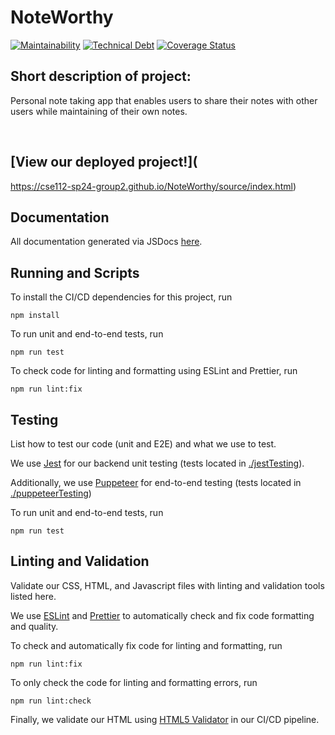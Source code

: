 # NoteWorthy

[![Maintainability](https://api.codeclimate.com/v1/badges/d0673d8890128a7210db/maintainability)](https://codeclimate.com/github/cse112-sp24-group2/NoteWorthy/maintainability)
[![Technical Debt](https://img.shields.io/codeclimate/tech-debt/cse112-sp24-group2/NoteWorthy?logo=codeclimate)](https://codeclimate.com/github/cse112-sp24-group2/NoteWorthy/maintainability)
[![Coverage Status](https://coveralls.io/repos/github/cse110-fa22-group5/cse110-fa22-group5/badge.svg?branch=main)](https://coveralls.io/github/cse110-fa22-group5/cse110-fa22-group5?branch=main)

## Short description of project:

Personal note taking app that enables users to share their notes with other users while maintaining of their own notes.

<br>

## [View our deployed project!](
https://cse112-sp24-group2.github.io/NoteWorthy/source/index.html)

## Documentation

All documentation generated via JSDocs [here](https://cse110-fa22-group5.github.io/cse110-fa22-group5/jsdocs/index.html).

## Running and Scripts

To install the CI/CD dependencies for this project, run

```
npm install
```

To run unit and end-to-end tests, run

```
npm run test
```

To check code for linting and formatting using ESLint and Prettier, run

```
npm run lint:fix
```

## Testing

List how to test our code (unit and E2E) and what we use to test.

We use [Jest](https://jestjs.io/) for our backend unit testing (tests located in [./jestTesting](./jestTesting/)).

Additionally, we use [Puppeteer](https://pptr.dev/) for end-to-end testing (tests located in [./puppeteerTesting](./puppeteerTesting/))

To run unit and end-to-end tests, run

```
npm run test
```

## Linting and Validation

Validate our CSS, HTML, and Javascript files with linting and validation tools listed here.

We use [ESLint](https://eslint.org/) and [Prettier](https://prettier.io/) to automatically check and fix code formatting and quality.

To check and automatically fix code for linting and formatting, run

```
npm run lint:fix
```

To only check the code for linting and formatting errors, run

```
npm run lint:check
```

Finally, we validate our HTML using [HTML5 Validator](https://github.com/marketplace/actions/html5-validator) in our CI/CD pipeline.
